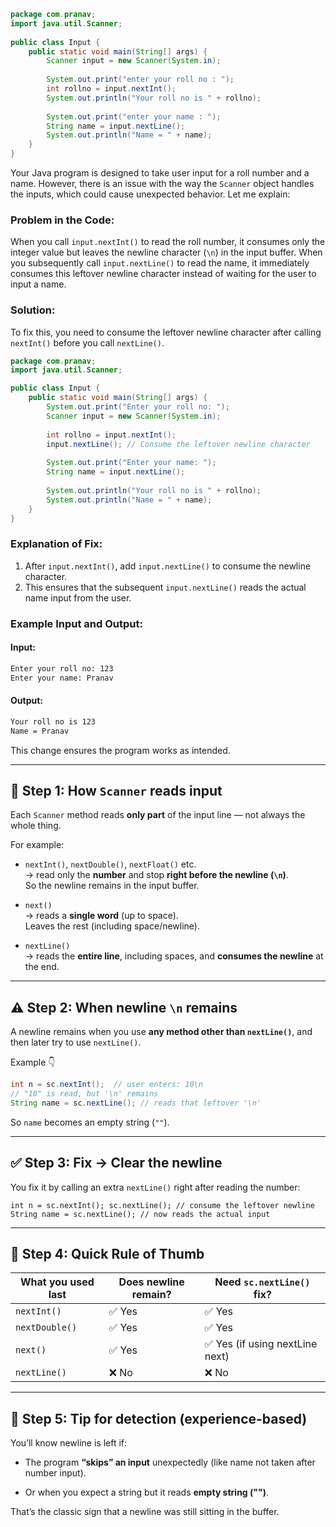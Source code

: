 ```java
package com.pranav;  
import java.util.Scanner;  
  
public class Input {  
    public static void main(String[] args) {  
        Scanner input = new Scanner(System.in);  
		
		System.out.print("enter your roll no : ");  
        int rollno = input.nextInt();  
        System.out.println("Your roll no is " + rollno);
		
		System.out.print("enter your name : ");  
        String name = input.nextLine();  
        System.out.println("Name = " + name);  
    }
}
```

Your Java program is designed to take user input for a roll number and a name. However, there is an issue with the way the `Scanner` object handles the inputs, which could cause unexpected behavior. Let me explain:

### **Problem in the Code:**

When you call `input.nextInt()` to read the roll number, it consumes only the integer value but leaves the newline character (`\n`) in the input buffer. When you subsequently call `input.nextLine()` to read the name, it immediately consumes this leftover newline character instead of waiting for the user to input a name.

### **Solution:**

To fix this, you need to consume the leftover newline character after calling `nextInt()` before you call `nextLine()`.

```java
package com.pranav;
import java.util.Scanner;

public class Input {
    public static void main(String[] args) {
        System.out.print("Enter your roll no: ");
        Scanner input = new Scanner(System.in);
		
        int rollno = input.nextInt();
        input.nextLine(); // Consume the leftover newline character
		
        System.out.print("Enter your name: ");
        String name = input.nextLine();
        
        System.out.println("Your roll no is " + rollno);
        System.out.println("Name = " + name);
    }
}
```

### **Explanation of Fix:**

1. After `input.nextInt()`, add `input.nextLine()` to consume the newline character.
2. This ensures that the subsequent `input.nextLine()` reads the actual name input from the user.

### **Example Input and Output:**

#### Input:

```bash
Enter your roll no: 123
Enter your name: Pranav
```

#### Output:

```bash
Your roll no is 123
Name = Pranav
```

This change ensures the program works as intended.

---


## 🧠 Step 1: How `Scanner` reads input

Each `Scanner` method reads **only part** of the input line — not always the whole thing.

For example:

- `nextInt()`, `nextDouble()`, `nextFloat()` etc.  
    → read only the **number** and stop **right before the newline (`\n`)**.  
    So the newline remains in the input buffer.
    
- `next()`  
    → reads a **single word** (up to space).  
    Leaves the rest (including space/newline).
    
- `nextLine()`  
    → reads the **entire line**, including spaces, and **consumes the newline** at the end.
    

---

## ⚠️ Step 2: When newline `\n` remains

A newline remains when you use **any method other than `nextLine()`**, and then later try to use `nextLine()`.

Example 👇

```java
int n = sc.nextInt();  // user enters: 10\n
// "10" is read, but '\n' remains
String name = sc.nextLine(); // reads that leftover '\n'
```

So `name` becomes an empty string (`""`).

---

## ✅ Step 3: Fix → Clear the newline

You fix it by calling an extra `nextLine()` right after reading the number:

`int n = sc.nextInt(); sc.nextLine(); // consume the leftover newline String name = sc.nextLine(); // now reads the actual input`

---

## 🧩 Step 4: Quick Rule of Thumb

|What you used last|Does newline remain?|Need `sc.nextLine()` fix?|
|---|---|---|
|`nextInt()`|✅ Yes|✅ Yes|
|`nextDouble()`|✅ Yes|✅ Yes|
|`next()`|✅ Yes|✅ Yes (if using nextLine next)|
|`nextLine()`|❌ No|❌ No|

---

## 🧠 Step 5: Tip for detection (experience-based)

You’ll know newline is left if:

- The program **“skips” an input** unexpectedly (like name not taken after number input).
    
- Or when you expect a string but it reads **empty string ("")**.
    

That’s the classic sign that a newline was still sitting in the buffer.